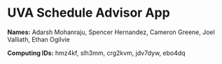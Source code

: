 # UVA Schedule Advisor App

__Names:__ Adarsh Mohanraju, Spencer Hernandez, Cameron Greene, Joel Valliath, Ethan Ogilvie

__Computing IDs:__ hmz4kf, slh3mm, crg2kvm, jdv7dyw, ebo4dq


